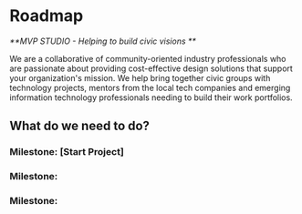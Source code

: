 
# Roadmap
_**MVP STUDIO - Helping to build civic visions **_  

We are a collaborative of community-oriented industry professionals who are passionate about providing cost-effective design solutions that support your organization's mission. We help bring together civic groups with technology projects, mentors from the local tech companies and emerging information technology professionals needing to build their work portfolios.  

## What do we need to do?  

### Milestone:   [Start Project]  
>


### Milestone:

### Milestone:  

